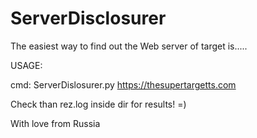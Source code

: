 # ServerDisclosurer

The easiest way to find out the Web server of target is.....

USAGE: 

cmd: ServerDislosurer.py https://thesupertargetts.com

Check than rez.log inside dir for results! =)

With love from Russia
